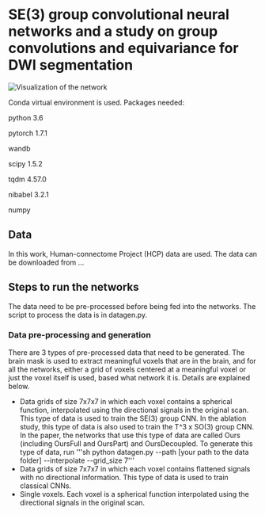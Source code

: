 # SE(3) group convolutional neural networks and a study on group convolutions and equivariance for DWI segmentation
![Visualization of the network](visualization/demo.gif)

Conda virtual environment is used. Packages needed:

python 3.6

pytorch 1.7.1

wandb

scipy 1.5.2

tqdm 4.57.0

nibabel 3.2.1

numpy

## Data

In this work, Human-connectome Project (HCP) data are used. The data can be downloaded from ...

## Steps to run the networks

The data need to be pre-processed before being fed into the networks. The script to process the data is in datagen.py.

### Data pre-processing and generation

There are 3 types of pre-processed data that need to be generated. The brain mask is used to extract meaningful voxels that are in the brain, and for all the networks, either a grid of voxels centered at a meaningful voxel or just the voxel itself is used, based what network it is. Details are explained below.

* Data grids of size 7x7x7 in which each voxel contains a spherical function, interpolated using the directional signals in the original scan. This type of data is used to train the SE(3) group CNN. In the ablation study, this type of data is also used to train the T^3 x SO(3) group CNN. In the paper, the networks that use this type of data are called Ours (including OursFull and OursPart) and OursDecoupled. To generate this type of data, run '''sh
python datagen.py --path [your path to the data folder] --interpolate --grid_size 7'''
* Data grids of size 7x7x7 in which each voxel contains flattened signals with no directional information. This type of data is used to train classical CNNs.
* Single voxels. Each voxel is a spherical function interpolated using the directional signals in the original scan.